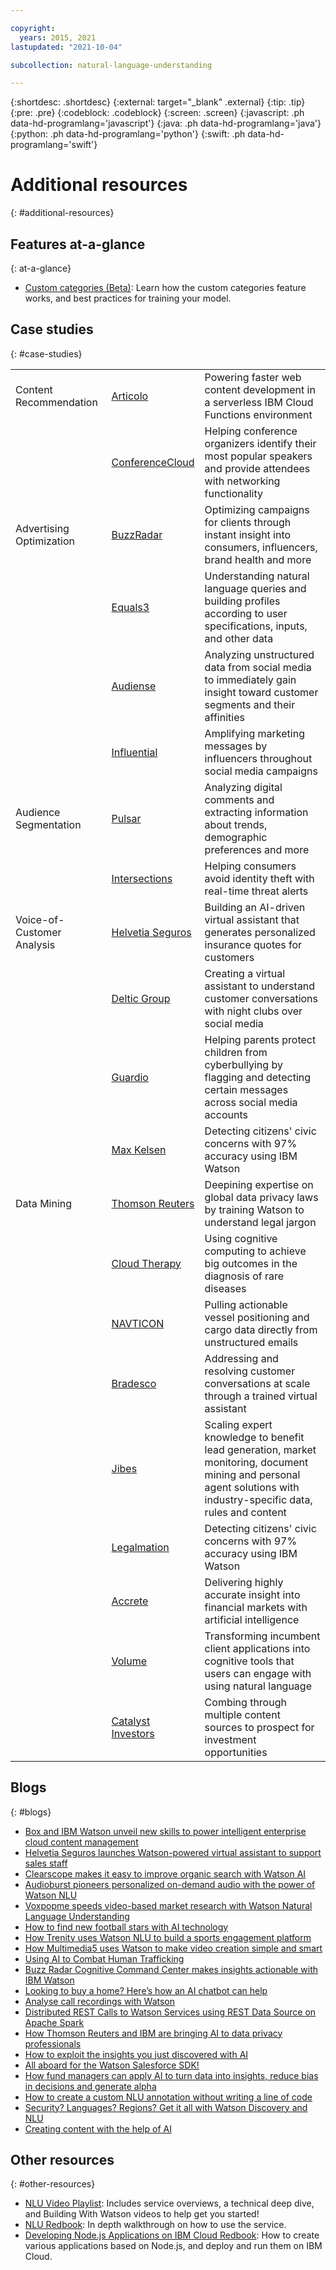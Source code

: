 ```yaml
---

copyright:
  years: 2015, 2021
lastupdated: "2021-10-04"

subcollection: natural-language-understanding

---
```


{:shortdesc: .shortdesc}
{:external: target="_blank" .external}
{:tip: .tip}
{:pre: .pre}
{:codeblock: .codeblock}
{:screen: .screen}
{:javascript: .ph data-hd-programlang='javascript'}
{:java: .ph data-hd-programlang='java'}
{:python: .ph data-hd-programlang='python'}
{:swift: .ph data-hd-programlang='swift'}

# Additional resources
{: #additional-resources}

## Features at-a-glance
{: at-a-glance}

- [Custom categories (Beta)](https://github.com/watson-developer-cloud/doc-tutorial-downloads/blob/master/natural-language-understanding/Explainers/Custom%20Categories%20One%20Pager-2021.pdf): Learn how the custom categories feature works, and best practices for training your model.

## Case studies
{: #case-studies}

|   |   |   |
|--- |--- |--- |
| Content Recommendation | [Articolo](https://www.ibm.com/case-studies/articoolo) | Powering faster web content development in a serverless IBM Cloud Functions environment |
|   | [ConferenceCloud](https://www.ibm.com/case-studies/s692794p18550w68) | Helping conference organizers identify their most popular speakers and provide attendees with networking functionality |
| Advertising Optimization | [BuzzRadar](https://www.ibm.com/case-studies/buzz-radar-cloud-marketing-performance-optimization) | Optimizing campaigns for clients through instant insight into consumers, influencers, brand health and more |
|   | [Equals3](https://www.ibm.com/watson/stories/equals-3/?cm_mmc=OSocial_Twitter-_-Watson+Core_Watson+Core+-+Platform-_-WW_WW-_-Watson+Equals+3+Twitter+May+2018&cm_mmca1=000000OF&cm_mmca2=10000408&) | Understanding natural language queries and building profiles according to user specifications, inputs, and other data |
|   | [Audiense](https://www.ibm.com/case-studies/audiense) | Analyzing unstructured data from social media to immediately gain insight toward customer segments and their affinities |
|   | [Influential](https://www.ibm.com/case-studies/influential) | Amplifying marketing messages by influencers throughout social media campaigns |
| Audience Segmentation | [Pulsar](https://www.ibm.com/case-studies/pulsar) | Analyzing digital comments and extracting information about trends, demographic preferences and more |
|   | [Intersections](https://www.ibm.com/case-studies/intersections-inc) | Helping consumers avoid identity theft with real-time threat alerts |
| Voice-of-Customer Analysis | [Helvetia Seguros](https://www.ibm.com/case-studies/helvetia-seguros-ibm-cloud-watson) | Building an AI-driven virtual assistant that generates personalized insurance quotes for customers |
|   | [Deltic Group](https://www.ibm.com/case-studies/deltic-group-watson-virtual-assistant-for-social-media) | Creating a virtual assistant to understand customer conversations with night clubs over social media |
|   | [Guardio](https://www.ibm.com/case-studies/guardio-cloud-bullying-detection-application) | Helping parents protect children from cyberbullying by flagging and detecting certain messages across social media accounts |
|   | [Max Kelsen](https://www.ibm.com/case-studies/max-kelsen) | Detecting citizens' civic concerns with 97% accuracy using IBM Watson |
| Data Mining | [Thomson Reuters](https://www.ibm.com/watson/stories/thomson-reuters/) | Deepining expertise on global data privacy laws by training Watson to understand legal jargon |
|   | [Cloud Therapy](https://www.ibm.com/case-studies/b255816w59748a12) | Using cognitive computing to achieve big outcomes in the diagnosis of rare diseases |
|   | [NAVTICON](https://www.ibm.com/case-studies/navticon) | Pulling actionable vessel positioning and cargo data directly from unstructured emails |
|   | [Bradesco](https://www.ibm.com/watson/stories/bradesco/) | Addressing and resolving customer conversations at scale through a trained virtual assistant |
|   | [Jibes](https://www.ibm.com/case-studies/jibes-data-analytics) | Scaling expert knowledge to benefit lead generation, market monitoring, document mining and personal agent solutions with industry-specific data, rules and content |
|   | [Legalmation](https://www.ibm.com/case-studies/legalmation) | Detecting citizens' civic concerns with 97% accuracy using IBM Watson |
|   | [Accrete](https://www.ibm.com/case-studies/accreteai) | Delivering highly accurate insight into financial markets with artificial intelligence |
|   | [Volume](https://www.ibm.com/case-studies/volume-ltd) | Transforming incumbent client applications into cognitive tools that users can engage with using natural language |
|   | [Catalyst Investors](https://www.ibm.com/case-studies/catalyst-investors) | Combing through multiple content sources to prospect for investment opportunities |

## Blogs
{: #blogs}

- [Box and IBM Watson unveil new skills to power intelligent enterprise cloud content management](https://www.ibm.com/blogs/watson/2018/06/box-and-ibm-watson-unveil-new-skills-to-power-intelligent-enterprise-cloud-content-management/)
- [Helvetia Seguros launches Watson-powered virtual assistant to support sales staff](https://www.ibm.com/blogs/cloud-computing/2018/12/04/helvetia-seguros-watson-virtual-assistant/)
- [Clearscope makes it easy to improve organic search with Watson AI](https://www.ibm.com/blogs/watson/2018/09/clearscope-makes-it-easy-to-improve-organic-search-with-watson-ai/)
- [Audioburst pioneers personalized on-demand audio with the power of Watson NLU](https://www.ibm.com/blogs/watson/2018/11/audioburst-pioneers-personalized-on-demand-audio-with-the-power-of-watson-nlu/)
- [Voxpopme speeds video-based market research with Watson Natural Language Understanding](https://www.ibm.com/blogs/watson/2018/09/voxpopme-speeds-video-based-market-research-with-watson-natural-language-understanding/)
- [How to find new football stars with AI technology](https://www.ibm.com/blogs/client-voices/how-find-new-football-stars-ai/)
- [How Trenity uses Watson NLU to build a sports engagement platform](https://developer.ibm.com/blogs/2018/10/24/multimedia5-uses-watson-to-make-video-creation-simple-smart/)
- [How Multimedia5 uses Watson to make video creation simple and smart](https://developer.ibm.com/blogs/2018/11/06/trenity-uses-watson-nlu-to-build-a-sports-engagement-platform/)
- [Using AI to Combat Human Trafficking](https://www.ibm.com/blogs/citizen-ibm/2018/10/bill-peace-stop-the-traffik/)
- [Buzz Radar Cognitive Command Center makes insights actionable with IBM Watson](https://www.ibm.com/blogs/cloud-computing/2018/05/31/cognitive-command-center-buzz-radar-ibm-watson/)
- [Looking to buy a home? Here’s how an AI chatbot can help](https://www.ibm.com/blogs/bluemix/2018/04/australias-first-home-loan-chatbot/)
- [Analyse call recordings with Watson](https://www.ibm.com/blogs/bluemix/2018/04/analyse-call-recordings-watson/)
- [Distributed REST Calls to Watson Services using REST Data Source on Apache Spark](https://developer.ibm.com/dwblog/2018/distributed-rest-calls-to-watson-services-using-rest-data-source-on-apache-spark/)
- [How Thomson Reuters and IBM are bringing AI to data privacy professionals](https://www.ibm.com/blogs/watson/2018/01/thomson-reuters-ibm-bringing-ai-legal-professionals/)
- [How to exploit the insights you just discovered with AI](https://www.ibm.com/blogs/watson/2018/01/how-to-exploiting-the-insights-you-just-discovered-with-ai/)
- [All aboard for the Watson Salesforce SDK!](https://developer.ibm.com/dwblog/2018/watson-salesforce-sdk-apis-apex-applications/)
- [How fund managers can apply AI to turn data into insights, reduce bias in decisions and generate alpha](https://www.ibm.com/blogs/watson/2017/11/how-fund-managers-can-apply-ai-to-turn-data-into-insights/)
- [How to create a custom NLU annotation without writing a line of code](https://developer.ibm.com/dwblog/2017/create-custom-nlu-annotation-without-writing-line-code/)
- [Security? Languages? Regions? Get it all with Watson Discovery and NLU](https://www.ibm.com/blogs/bluemix/2017/10/security-languages-regions-get-watson-discovery-nlu/)
- [Creating content with the help of AI](https://www.ibm.com/blogs/cloud-computing/2017/08/03/creating-content-help-ai/)

## Other resources
{: #other-resources}

- [NLU Video Playlist](https://www.ibm.biz/nlu_videos): Includes service overviews, a technical deep dive, and Building With Watson videos to help get you started!
- [NLU Redbook](http://www.redbooks.ibm.com/redbooks/pdfs/sg248398.pdf): In depth walkthrough on how to use the service.
- [Developing Node.js Applications on IBM Cloud Redbook](http://www.redbooks.ibm.com/redbooks/pdfs/sg248406.pdf): How to create various applications based on Node.js, and deploy and run them on IBM Cloud.
